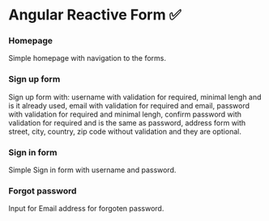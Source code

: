 # Angular Reactive Form :white_check_mark:  

### Homepage
Simple homepage with navigation to the forms.

### Sign up form
Sign up form with:
username with validation for required, minimal lengh and is it already used, 
email with validation for required and email,
password with validation for required and minimal lengh,
confirm password with validation for required and is the same as password,
address form with street, city, country, zip code without validation and they are optional.

### Sign in form
Simple Sign in form with username and password.

### Forgot password 
Input for Email address for forgoten password.


